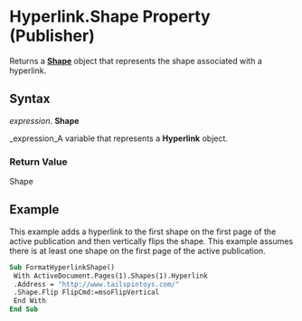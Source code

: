 
# Hyperlink.Shape Property (Publisher)

Returns a  **[Shape](666cb7f0-62a8-f419-9838-007ef29506ee.md)** object that represents the shape associated with a hyperlink.


## Syntax

 _expression_. **Shape**

 _expression_A variable that represents a  **Hyperlink** object.


### Return Value

Shape


## Example

This example adds a hyperlink to the first shape on the first page of the active publication and then vertically flips the shape. This example assumes there is at least one shape on the first page of the active publication.


```vb
Sub FormatHyperlinkShape() 
 With ActiveDocument.Pages(1).Shapes(1).Hyperlink 
 .Address = "http://www.tailspintoys.com/" 
 .Shape.Flip FlipCmd:=msoFlipVertical 
 End With 
End Sub
```

